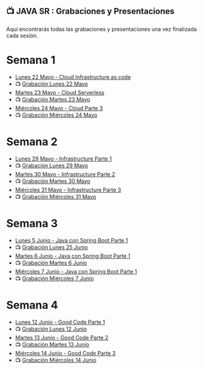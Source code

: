 ## 📺 JAVA SR : Grabaciones y Presentaciones
Aquí encontrarás todas las grabaciones y presentaciones una vez finalizada cada sesión.

# Semana 1
- [Lunes 22 Mayo - Cloud Infrastructure as code](https://drive.google.com/file/d/1oIQZbq3nX0wkbU073wmmID9iHDffXeKz/view?usp=sharing)
- 📺 [Grabación Lunes 22 Mayo](https://drive.google.com/file/d/1weporRNcHI0HedUqiZFu8LL41RPDQ2YM/view?usp=sharing)
- [Martes 23 Mayo - Cloud Serverless](https://drive.google.com/file/d/1bCkg0TOlv5ef_gt3LkTvfzZjuO9ngbyO/view?usp=sharing)
- 📺 [Grabación Martes 23 Mayo ]()
- [Miércoles 24 Mayo - Cloud Parte 3]()
- 📺 [Grabación Miércoles 24 Mayo]()

# Semana 2
- [Lunes 29 Mayo - Infrastructure Parte 1]()
- 📺 [Grabación Lunes 29 Mayo]()
- [Martes 30 Mayo - Infrastructure Parte 2]()
- 📺 [Grabación Martes 30 Mayo ]()
- [Miércoles 31 Mayo - Infrastructure Parte 3]()
- 📺 [Grabación Miércoles 31 Mayo]()

# Semana 3
- [Lunes 5 Junio - Java con Spring Boot Parte 1]()
- 📺 [Grabación Lunes 25 Junio]()
- [Martes 6 Junio - Java con Spring Boot Parte 1]()
- 📺 [Grabación Martes 6 Junio ]()
- [Miércoles 7 Junio - Java con Spring Boot Parte 1]()
- 📺 [Grabación Miércoles 7 Junio]()

# Semana 4
- [Lunes 12 Junio -  Good Code Parte 1]()
- 📺 [Grabación Lunes 12 Junio]()
- [Martes 13 Junio - Good Code Parte 2]()
- 📺 [Grabación Martes 13 Junio ]()
- [Miércoles 14 Junio - Good Code Parte 3]()
- 📺 [Grabación Miércoles 14 Junio]()
